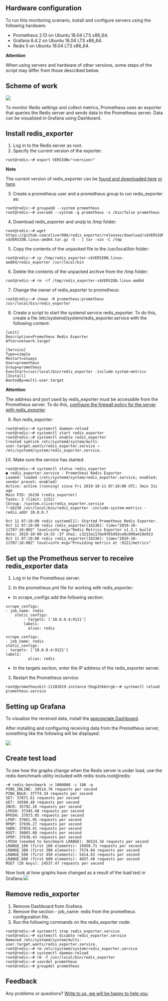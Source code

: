 ## Hardware configuration

To run this monitoring scenario, install and configure servers using the following hardware:

- Prometheus 2.13 on Ubuntu 18.04 LTS x86_64.
- Grafana 6.4.2 on Ubuntu 18.04 LTS x86_64.
- Redis 5 on Ubuntu 18.04 LTS x86_64.

<warn>

**Attention**

When using servers and hardware of other versions, some steps of the script may differ from those described below.

</warn>

## Scheme of work

**![](./assets/1572296721838-1572296721838.png)**

To monitor Redis settings and collect metrics, Prometheus uses an exporter that queries the Redis server and sends data to the Prometheus server. Data can be visualized in Grafana using Dashboard.

## Install redis_exporter

1. Log in to the Redis server as root.
2. Specify the current version of the exporter:

```
root@redis:~# export VERSION="<version>"
```

<info>

**Note**

The current version of redis_exporter can be [found and downloaded here](https://github.com/oliver006/redis_exporter/releases) [or here](https://prometheus.io/download/#mysqld_exporter).

</info>

3. Create a prometheus user and a prometheus group to run redis_exporter as:

```
root@redis:~# groupadd --system prometheus
root@redis:~# useradd --system -g prometheus -s /bin/false prometheus
```

4. Download redis_exporter and unzip to /tmp folder:

```
root@redis:~# wget https://github.com/oliver006/redis_exporter/releases/download/v$VERSION/redis_exporter-v$VERSION.linux-amd64.tar.gz -O - | tar -xzv -C /tmp
```

5. Copy the contents of the unpacked file to the /usr/local/bin folder:

```
root@redis:~# cp /tmp/redis_exporter-v$VERSION.linux-amd64/redis_exporter /usr/local/bin
```

6. Delete the contents of the unpacked archive from the /tmp folder:

```
root@redis:~# rm -rf /tmp/redis_exporter-v$VERSION.linux-amd64
```

7. Change the owner of redis_exporter to prometheus:

```
root@redis:~# chown -R prometheus:prometheus /usr/local/bin/redis_exporter
```

8. Create a script to start the systemd service redis_exporter. To do this, create a file /etc/systemd/system/redis_exporter.service with the following content:

```
[unit]
Description=Prometheus Redis Exporter
After=network.target

[Service]
Type=simple
Restart=always
User=prometheus
Group=prometheus
ExecStart=/usr/local/bin/redis_exporter -include-system-metrics
[Install]
WantedBy=multi-user.target
```

<warn>

**Attention**

The address and port used by redis_exporter must be accessible from the Prometheus server. To do this, [configure the firewall policy for the server with redis_exporter](https://mcs.mail.ru/help/network/security).

</warn>

9. Run redis_exporter:

```
root@redis:~# systemctl daemon-reload
root@redis:~# systemctl start redis_exporter
root@redis:~# systemctl enable redis_exporter
Created symlink /etc/systemd/system/multi-user.target.wants/redis_exporter.service → /etc/systemd/system/redis_exporter.service.
```

10. Make sure the service has started:

```
root@redis:~# systemctl status redis_exporter
● redis_exporter.service - Prometheus Redis Exporter
Loaded: loaded (/etc/systemd/system/redis_exporter.service; enabled; vendor preset: enabled)
Active: active (running) since Fri 2019-10-11 07:10:00 UTC; 3min 31s ago
Main PID: 16236 (redis_exporter)
Tasks: 3 (limit: 1152)
CGroup: /system.slice/redis_exporter.service
└─16236 /usr/local/bin/redis_exporter -include-system-metrics -redis.addr 10.0.0.7

Oct 11 07:10:00 redis systemd[1]: Started Prometheus Redis Exporter.
Oct 11 07:10:00 redis redis_exporter[16236]: time="2019-10-11T07:10:00Z" level=info msg="Redis Metrics Exporter v1.3.1 build date: 2019-10-08-14:33 :37 sha1: c3213a117be9f65d93ce0c099a419e913
Oct 11 07:10:00 redis redis_exporter[16236]: time="2019-10-11T07:10:00Z" level=info msg="Providing metrics at :9121/metrics"
```

## Set up the Prometheus server to receive redis_exporter data

1. Log in to the Prometheus server.

2. In the prometheus.yml file for working with redis_exporter:

- In scrape_configs add the following section:

```
scrape_configs:
- job_name: redis
    static_configs:
        - targets: ['10.0.0.4:9121']
        labels:
          alias: redis
```

```
scrape_configs:
- job_name: redis
static_configs:
- targets: ['10.0.0.4:9121']
labels:
          alias: redis
```

- In the targets section, enter the IP address of the redis_exporter server.

3. Restart the Prometheus service:

```
root@prometheuskit-11102019-instance-5bqp2hk6nrgk:~# systemctl reload prometheus.service
```

## Setting up Grafana

To visualize the received data, install the [appropriate Dashboard](https://grafana.com/grafana/dashboards/763).

After installing and configuring receiving data from the Prometheus server, something like the following will be displayed:

**![](./assets/1572300537338-1572300537337.png)**

## Create test load

To see how the graphs change when the Redis server is under load, use the redis-benchmark utility included with redis-tools.root@redis:

```
~# redis-benchmark -n 1000000 -c 100 -q
PING_INLINE: 39514.76 requests per second
PING_BULK: 37774.34 requests per second
SET: 37871.61 requests per second
GET: 34598.48 requests per second
INCR: 35792.26 requests per second
LPUSH: 37345.48 requests per second
RPUSH: 37873.05 requests per second
LPOP: 37661.95 requests per second
RPOP: 37936.27 requests per second
SADD: 37854.41 requests per second
HSET: 39003.08 requests per second
SPOP: 37636.43 requests per second
LPUSH (needed to benchmark LRANGE): 36524.34 requests per second
LRANGE_100 (first 100 elements): 19450.71 requests per second
LRANGE_300 (first 300 elements): 7574.84 requests per second
LRANGE_500 (first 450 elements): 5414.83 requests per second
LRANGE_600 (first 600 elements): 4037.40 requests per second
MSET (10 keys): 24537.47 requests per second
```

Now look at how graphs have changed as a result of the load test in Grafana:**![](./assets/1572300626800-1572300626800.png)**

## Remove redis_exporter

1. Remove Dashboard from Grafana.
2. Remove the section - job_name: redis from the prometheus configuration file.
3. Run the following commands on the redis_exporter node:

```
root@redis:~# systemctl stop redis_exporter.service
root@redis:~# systemctl disable redis_exporter.service
Removed /etc/systemd/system/multi-user.target.wants/redis_exporter.service.
root@redis:~# rm /etc/systemd/system/redis_exporter.service
root@redis:~# systemctl daemon-reload
root@redis:~# rm -f /usr/local/bin/redis_exporter
root@redis:~# userdel prometheus
root@redis:~# groupdel prometheus
```

## **Feedback**

Any problems or questions? [Write to us, we will be happy to help you](https://mcs.mail.ru/help/contact-us).
